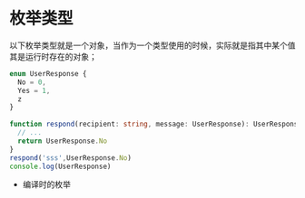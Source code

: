 # 枚举类型
以下枚举类型就是一个对象，当作为一个类型使用的时候，实际就是指其中某个值  
其是运行时存在的对象；
```typescript
enum UserResponse {
  No = 0,
  Yes = 1,
  z
}
 
function respond(recipient: string, message: UserResponse): UserResponse {
  // ...
  return UserResponse.No
}
respond('sss',UserResponse.No)
console.log(UserResponse)
```

+ 编译时的枚举